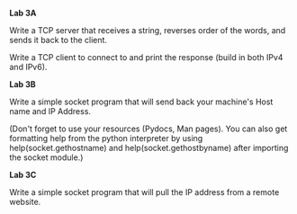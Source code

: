 **Lab 3A**

Write a TCP server that receives a string, reverses order of the words, and sends it back to the client.

Write a TCP client to connect to and print the response \(build in both IPv4 and IPv6\).

**Lab 3B**

Write a simple socket program that will send back your machine's Host name and IP Address.

\(Don't forget to use your resources \(Pydocs, Man pages\).  You can also get formatting help from the python interpreter by using help\(socket.gethostname\) and help\(socket.gethostbyname\) after importing the socket module.\)

**Lab 3C**

Write a simple socket program that will pull the IP address from a remote website.



